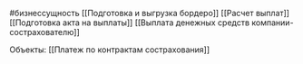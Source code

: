 #бизнессущность 
[[Подготовка и выгрузка бордеро]]
[[Расчет выплат]]
[[Подготовка акта на выплаты]]
[[Выплата денежных средств компании-сострахователю]]

Объекты:
[[Платеж по контрактам сострахования]]
